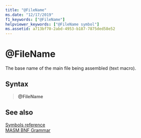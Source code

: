 ```yaml
---
title: "@FileName"
ms.date: "12/17/2019"
f1_keywords: ["@FileName"]
helpviewer_keywords: ["@FileName symbol"]
ms.assetid: a713bf70-2abd-4953-b187-7875ded58e52
---
```

# \@FileName

The base name of the main file being assembled (text macro).

## Syntax

> **\@FileName**

## See also

[Symbols reference](symbols-reference.md)<br/>
[MASM BNF Grammar](masm-bnf-grammar.md)

